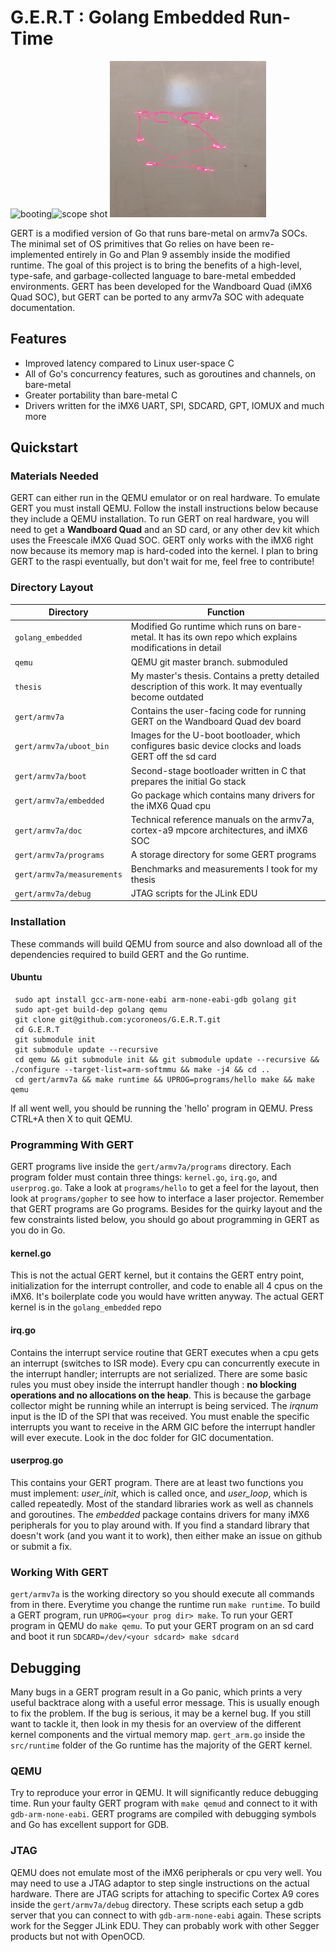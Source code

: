 # G.E.R.T : Golang Embedded Run-Time
<img src="www/boot.gif" alt="booting" width="350" height="250"><img src="www/scope.gif" alt="scope shot" width="250" height="250"> <img src="www/laser.gif" alt="laser trace" width="250" height="250">



GERT is a modified version of Go that runs bare-metal on armv7a SOCs. The minimal
set of OS primitives that Go relies on have been re-implemented entirely in Go
and Plan 9 assembly inside the modified runtime. The goal of this project is to bring
the benefits of a high-level, type-safe, and garbage-collected language to bare-metal
embedded environments. GERT has been developed for the Wandboard Quad (iMX6 Quad SOC), but
GERT can be ported to any armv7a SOC with adequate documentation.

## Features
+ Improved latency compared to Linux user-space C
+ All of Go's concurrency features, such as goroutines and channels, on bare-metal
+ Greater portability than bare-metal C
+ Drivers written for the iMX6 UART, SPI, SDCARD, GPT, IOMUX and much
  more


## Quickstart

### Materials Needed

GERT can either run in the QEMU emulator or on real hardware. To emulate GERT you must install QEMU. Follow the install instructions
below because they include a QEMU installation. To run GERT on real hardware,
you will need to get a **Wandboard Quad** and an SD card, or any other dev kit which uses the Freescale
iMX6 Quad SOC. GERT only works with the iMX6 right now because its memory map is hard-coded into
the kernel. I plan to bring GERT to the raspi eventually, but don't wait
for me, feel free to contribute!


### Directory Layout
  |Directory | Function |
  |----------|----------|
  |`golang_embedded`| Modified Go runtime which runs on bare-metal. It has its own repo which explains modifications in detail|
  |`qemu`| QEMU git master branch. submoduled|
  |`thesis`| My master's thesis. Contains a pretty detailed description of this work. It may eventually become outdated|
  |`gert/armv7a`| Contains the user-facing code for running GERT on the Wandboard Quad dev board|
  |`gert/armv7a/uboot_bin`| Images for the U-boot bootloader, which configures basic device clocks and loads GERT off the sd card|
  |`gert/armv7a/boot`|  Second-stage bootloader written in C that prepares the initial Go stack|
  |`gert/armv7a/embedded`| Go package which contains many drivers for the iMX6 Quad cpu|
  |`gert/armv7a/doc`| Technical reference manuals on the armv7a, cortex-a9 mpcore architectures, and iMX6 SOC|
  |`gert/armv7a/programs`| A storage directory for some GERT programs|
  |`gert/armv7a/measurements`| Benchmarks and measurements I took for my thesis|
  |`gert/armv7a/debug`| JTAG scripts for the JLink EDU|


### Installation
These commands will build QEMU from source and also download all of the
dependencies required to build GERT and the Go runtime.

#### Ubuntu
  <!-- language: lang-none -->

     sudo apt install gcc-arm-none-eabi arm-none-eabi-gdb golang git
     sudo apt-get build-dep golang qemu
     git clone git@github.com:ycoroneos/G.E.R.T.git
     cd G.E.R.T
     git submodule init
     git submodule update --recursive
     cd qemu && git submodule init && git submodule update --recursive && ./configure --target-list=arm-softmmu && make -j4 && cd ..
     cd gert/armv7a && make runtime && UPROG=programs/hello make && make qemu

If all went well, you should be running the 'hello' program in QEMU.
Press CTRL+A then X to quit QEMU.

### Programming With GERT

GERT programs live inside the `gert/armv7a/programs` directory. Each program folder
must contain three things: `kernel.go`, `irq.go`, and `userprog.go`. Take a look at
`programs/hello` to get a feel for the layout, then look at
`programs/gopher` to see how to interface a laser projector. Remember that GERT programs are Go
programs. Besides for the quirky layout and the few constraints listed
below, you should go about programming in GERT as you do in Go.

#### kernel.go

This is not the actual GERT kernel, but it contains the GERT entry point,
initialization for the interrupt controller, and code to enable all 4 cpus
on the iMX6. It's boilerplate code you would have written anyway. The
actual GERT kernel is in the `golang_embedded` repo

#### irq.go

Contains the interrupt service routine that GERT executes when a cpu
gets an interrupt (switches to ISR mode). Every cpu can concurrently execute
in the interrupt handler; interrupts are not serialized. There are some basic rules
you must obey inside the interrupt handler though : **no blocking operations
and no allocations on the heap**. This is because the garbage collector might be running
while an interrupt is being serviced. The *irqnum* input is the ID of the SPI
that was received. You must enable the specific interrupts you want to receive
in the ARM GIC before the interrupt handler will ever execute. Look in
the doc folder for GIC documentation.

#### userprog.go

This contains your GERT program. There are at least two functions you must implement:
*user_init*, which is called once, and *user_loop*, which is called repeatedly.
Most of the standard libraries work as well as channels and goroutines. The *embedded* package
contains drivers for many iMX6 peripherals for you to play around with.
If you find a standard library that doesn't work (and you want it to
work), then either make an issue on github or submit a fix.


### Working With GERT

`gert/armv7a` is the working directory so you should execute all commands from in there. Everytime you change the runtime run `make runtime`.
To build a GERT program, run `UPROG=<your prog dir> make`. To run your GERT program in QEMU do `make qemu`.
To put your GERT program on an sd card and boot it run `SDCARD=/dev/<your sdcard> make sdcard`


## Debugging

Many bugs in a GERT program result in a Go panic, which prints a very useful backtrace along with a useful
error message. This is usually enough to fix the problem. If the bug is
serious, it may be a kernel bug. If you still want to tackle it, then look in my thesis for an overview of
the different kernel components and the virtual memory map.
`gert_arm.go` inside the `src/runtime` folder of the Go runtime has the
majority of the GERT kernel.

### QEMU

Try to reproduce your error in QEMU. It will significantly reduce debugging time.
Run your faulty GERT program with `make qemud` and connect to it with `gdb-arm-none-eabi`. GERT programs
are compiled with debugging symbols and Go has excellent support for GDB.


### JTAG

QEMU does not emulate most of the iMX6 peripherals or cpu very well. You may need to use a JTAG adaptor
to step single instructions on the actual hardware. There are JTAG scripts for attaching to specific
Cortex A9 cores inside the `gert/armv7a/debug` directory. These scripts each setup a gdb server that
you can connect to with `gdb-arm-none-eabi` again. These scripts work for the Segger JLink
EDU. They can probably work with other Segger products but not with OpenOCD.

